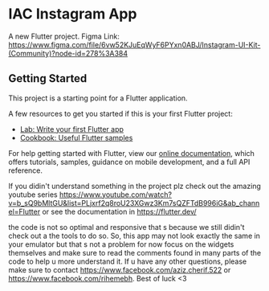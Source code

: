 # IAC Instagram App

A new Flutter project.
Figma Link: https://www.figma.com/file/6vw52KJuEqWyF6PYxn0ABJ/Instagram-UI-Kit-(Community)?node-id=278%3A384

## Getting Started

This project is a starting point for a Flutter application.

A few resources to get you started if this is your first Flutter project:

- [Lab: Write your first Flutter app](https://flutter.dev/docs/get-started/codelab)
- [Cookbook: Useful Flutter samples](https://flutter.dev/docs/cookbook)

For help getting started with Flutter, view our
[online documentation](https://flutter.dev/docs), which offers tutorials,
samples, guidance on mobile development, and a full API reference.

If you didin't understand something in the project plz check out the amazing youtube series
https://www.youtube.com/watch?v=b_sQ9bMltGU&list=PLjxrf2q8roU23XGwz3Km7sQZFTdB996iG&ab_channel=Flutter
or see the documentation in https://flutter.dev/

the code is not so optimal and responsive that s because we still didin't check out a the tools to do
so. So, this app may not look exactly the same in your emulator but that s not a problem for now focus
on the widgets themselves and make sure to read the comments found in many parts of the code to help
u more understand it. If u have any other questions, please make sure to contact
https://www.facebook.com/aziz.cherif.522 or https://www.facebook.com/rihemebh. Best of luck <3

